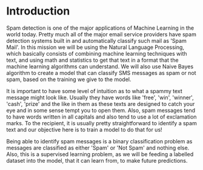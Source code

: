 # Introduction
Spam detection is one of the major applications of Machine Learning in the world today. Pretty much all of the major email service providers have spam detection systems built in and automatically classify such mail as 'Spam Mail'.
In this mission we will be using the Natural Language Processing, which basically consists of combining machine learning techniques with text, and using math and statistics to get that text in a format that the machine learning algorithms can understand. We will also use Naive Bayes algorithm to create a model that can classify SMS messages as spam or not spam, based on the training we give to the model.

It is important to have some level of intuition as to what a spammy text message might look like. Usually they have words like 'free', 'win', 'winner', 'cash', 'prize' and the like in them as these texts are designed to catch your eye and in some sense tempt you to open them. Also, spam messages tend to have words written in all capitals and also tend to use a lot of exclamation marks. To the recipient, it is usually pretty straightforward to identify a spam text and our objective here is to train a model to do that for us!

Being able to identify spam messages is a binary classification problem as messages are classified as either 'Spam' or 'Not Spam' and nothing else. Also, this is a supervised learning problem, as we will be feeding a labelled dataset into the model, that it can learn from, to make future predictions.
